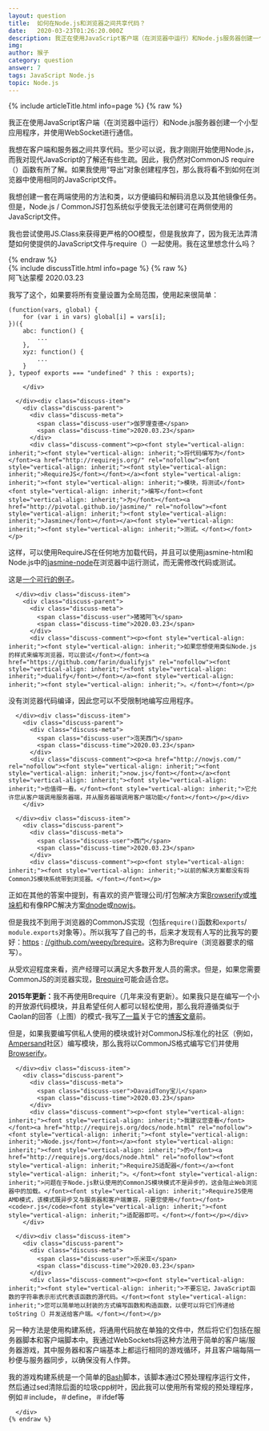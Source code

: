 ```yaml
---
layout: question
title:  如何在Node.js和浏览器之间共享代码？
date:   2020-03-23T01:26:20.000Z
description: 我正在使用JavaScript客户端（在浏览器中运行）和Node.js服务器创建一个小型应用程序，并使用WebSocket进行通信。我想在客户端和服务...
img: 
author: 猴子
category: question
answer: 7
tags: JavaScript Node.js
topic: Node.js
---
```

<div class="article-root">
  <div class="article">
    {% include articleTitle.html info=page %}
    {% raw %}
    <div class="article-content"><p><font style="vertical-align: inherit;"><font style="vertical-align: inherit;">我正在使用JavaScript客户端（在浏览器中运行）和Node.js服务器创建一个小型应用程序，并使用WebSocket进行通信。</font></font></p>

<p><font style="vertical-align: inherit;"><font style="vertical-align: inherit;">我想在客户端和服务器之间共享代码。</font><font style="vertical-align: inherit;">至少可以说，我才刚刚开始使用Node.js，而我对现代JavaScript的了解还有些生疏。</font><font style="vertical-align: inherit;">因此，我仍然对CommonJS require（）函数有所了解。</font><font style="vertical-align: inherit;">如果我使用“导出”对象创建程序包，那么我将看不到如何在浏览器中使用相同的JavaScript文件。</font></font></p>

<p><font style="vertical-align: inherit;"><font style="vertical-align: inherit;">我想创建一套在两端使用的方法和类，以方便编码和解码消息以及其他镜像任务。</font><font style="vertical-align: inherit;">但是，Node.js / CommonJS打包系统似乎使我无法创建可在两侧使用的JavaScript文件。</font></font></p>

<p><font style="vertical-align: inherit;"><font style="vertical-align: inherit;">我也尝试使用JS.Class来获得更严格的OO模型，但是我放弃了，因为我无法弄清楚如何使提供的JavaScript文件与require（）一起使用。</font><font style="vertical-align: inherit;">我在这里想念什么吗？</font></font></p></div>
    {% endraw %}
  </div>

  <div class="discuss-wrapper">
    {% include discussTitle.html info=page %}
    {% raw %}
    <div class="discuss-item">
        <div class="discuss-parent">
          <div class="discuss-meta">
            <span class="discuss-user">阿飞达蒙樱</span>
            <span class="discuss-time">2020.03.23</span>
          </div>
          <div class="discuss-comment"><p><font style="vertical-align: inherit;"><font style="vertical-align: inherit;">我写了这个，如果要将所有变量设置为全局范围，使用起来很简单：</font></font></p>

<pre><code>(function(vars, global) {<font></font>
    for (var i in vars) global[i] = vars[i];<font></font>
})({<font></font>
    abc: function() {<font></font>
        ...<font></font>
    },<font></font>
    xyz: function() {<font></font>
        ...<font></font>
    }<font></font>
}, typeof exports === "undefined" ? this : exports);<font></font>
</code></pre></div>
        </div>
        
      </div><div class="discuss-item">
        <div class="discuss-parent">
          <div class="discuss-meta">
            <span class="discuss-user">伽罗理查德</span>
            <span class="discuss-time">2020.03.23</span>
          </div>
          <div class="discuss-comment"><p><font style="vertical-align: inherit;"><font style="vertical-align: inherit;">将代码编写为</font></font><a href="http://requirejs.org/" rel="nofollow"><font style="vertical-align: inherit;"><font style="vertical-align: inherit;">RequireJS</font></font></a><font style="vertical-align: inherit;"><font style="vertical-align: inherit;">模块，将测试</font><font style="vertical-align: inherit;">编写</font><font style="vertical-align: inherit;">为</font></font><a href="http://pivotal.github.io/jasmine/" rel="nofollow"><font style="vertical-align: inherit;"><font style="vertical-align: inherit;">Jasmine</font></font></a><font style="vertical-align: inherit;"><font style="vertical-align: inherit;">测试。</font></font></p>

<p><font style="vertical-align: inherit;"><font style="vertical-align: inherit;">这样，可以使用RequireJS在任何地方加载代码，并且可以使用jasmine-html和</font><font style="vertical-align: inherit;">Node.js中的</font></font><a href="https://github.com/mhevery/jasmine-node" rel="nofollow"><font style="vertical-align: inherit;"><font style="vertical-align: inherit;">jasmine-node</font></font></a><font style="vertical-align: inherit;"><font style="vertical-align: inherit;">在</font><font style="vertical-align: inherit;">浏览器中运行测试</font><font style="vertical-align: inherit;">，而无需修改代码或测试。</font></font></p>

<p><font style="vertical-align: inherit;"><font style="vertical-align: inherit;">这是</font></font><a href="https://github.com/blacksonic/minesweeper" rel="nofollow"><font style="vertical-align: inherit;"><font style="vertical-align: inherit;">一个可行的例子</font></font></a><font style="vertical-align: inherit;"><font style="vertical-align: inherit;">。</font></font></p></div>
        </div>
        
      </div><div class="discuss-item">
        <div class="discuss-parent">
          <div class="discuss-meta">
            <span class="discuss-user">猪猪阿飞</span>
            <span class="discuss-time">2020.03.23</span>
          </div>
          <div class="discuss-comment"><p><font style="vertical-align: inherit;"><font style="vertical-align: inherit;">如果您想使用类似Node.js的样式来编写浏览器，可以尝试</font></font><a href="https://github.com/farin/dualifyjs" rel="nofollow"><font style="vertical-align: inherit;"><font style="vertical-align: inherit;">dualify</font></font></a><font style="vertical-align: inherit;"><font style="vertical-align: inherit;">。</font></font></p>

<p><font style="vertical-align: inherit;"><font style="vertical-align: inherit;">没有浏览器代码编译，因此您可以不受限制地编写应用程序。</font></font></p></div>
        </div>
        
      </div><div class="discuss-item">
        <div class="discuss-parent">
          <div class="discuss-meta">
            <span class="discuss-user">泡芙西门</span>
            <span class="discuss-time">2020.03.23</span>
          </div>
          <div class="discuss-comment"><p><a href="http://nowjs.com/" rel="nofollow"><font style="vertical-align: inherit;"><font style="vertical-align: inherit;">now.js</font></font></a><font style="vertical-align: inherit;"><font style="vertical-align: inherit;">也值得一看。</font><font style="vertical-align: inherit;">它允许您从客户端调用服务器端，并从服务器端调用客户端功能</font></font></p></div>
        </div>
        
      </div><div class="discuss-item">
        <div class="discuss-parent">
          <div class="discuss-meta">
            <span class="discuss-user">西门</span>
            <span class="discuss-time">2020.03.23</span>
          </div>
          <div class="discuss-comment"><p><font style="vertical-align: inherit;"><font style="vertical-align: inherit;">以前的解决方案都没有将CommonJS模块系统带到浏览器。</font></font></p>

<p><font style="vertical-align: inherit;"><font style="vertical-align: inherit;">正如在其他的答案中提到，有喜欢的资产管理公司/打包解决方案</font></font><a href="https://github.com/substack/node-browserify" rel="nofollow"><font style="vertical-align: inherit;"><font style="vertical-align: inherit;">Browserify</font></font></a><font style="vertical-align: inherit;"><font style="vertical-align: inherit;">或</font></font><a href="http://epeli.github.com/piler/" rel="nofollow"><font style="vertical-align: inherit;"><font style="vertical-align: inherit;">堆垛机</font></font></a><font style="vertical-align: inherit;"><font style="vertical-align: inherit;">和有像RPC解决方案</font></font><a href="https://github.com/substack/dnode" rel="nofollow"><font style="vertical-align: inherit;"><font style="vertical-align: inherit;">dnode</font></font></a><font style="vertical-align: inherit;"><font style="vertical-align: inherit;">或</font></font><a href="http://nowjs.com/" rel="nofollow"><font style="vertical-align: inherit;"><font style="vertical-align: inherit;">nowjs</font></font></a><font style="vertical-align: inherit;"><font style="vertical-align: inherit;">。</font></font></p>

<p><font style="vertical-align: inherit;"><font style="vertical-align: inherit;">但是我找不到用于浏览器的CommonJS实现（包括</font></font><code>require()</code><font style="vertical-align: inherit;"><font style="vertical-align: inherit;">函数和</font></font><code>exports</code><font style="vertical-align: inherit;"><font style="vertical-align: inherit;">/ </font></font><code>module.exports</code><font style="vertical-align: inherit;"><font style="vertical-align: inherit;">对象等）。</font><font style="vertical-align: inherit;">所以我写了自己的书，后来才发现有人写的比我写的要好：</font></font><a href="https://github.com/weepy/brequire" rel="nofollow"><font style="vertical-align: inherit;"><font style="vertical-align: inherit;">https</font></font></a><font style="vertical-align: inherit;"><font style="vertical-align: inherit;"> : </font><a href="https://github.com/weepy/brequire" rel="nofollow"><font style="vertical-align: inherit;">//github.com/weepy/brequire</font></a><font style="vertical-align: inherit;">。</font><font style="vertical-align: inherit;">这称为Brequire（浏览器要求的缩写）。</font></font></p>

<p><font style="vertical-align: inherit;"><font style="vertical-align: inherit;">从受欢迎程度来看，资产经理可以满足大多数开发人员的需求。</font><font style="vertical-align: inherit;">但是，如果您需要CommonJS的浏览器实现，</font></font><a href="https://github.com/weepy/brequire" rel="nofollow"><font style="vertical-align: inherit;"><font style="vertical-align: inherit;">Brequire</font></font></a><font style="vertical-align: inherit;"><font style="vertical-align: inherit;">可能会适合您。</font></font></p>

<p><strong><font style="vertical-align: inherit;"><font style="vertical-align: inherit;">2015年更新：</font></font></strong><font style="vertical-align: inherit;"><font style="vertical-align: inherit;">我不再使用Brequire（几年来没有更新）。</font><font style="vertical-align: inherit;">如果我只是在编写一个小的开放源代码模块，并且希望任何人都可以轻松使用，那么我将遵循类似于Caolan的回答（上图）的模式-我写</font></font><a href="http://csnw.github.io/2013/06/23/this-in-node-modules-and-iifes.html" rel="nofollow"><font style="vertical-align: inherit;"><font style="vertical-align: inherit;">了一篇</font></font></a><font style="vertical-align: inherit;"><font style="vertical-align: inherit;">关于它的</font><a href="http://csnw.github.io/2013/06/23/this-in-node-modules-and-iifes.html" rel="nofollow"><font style="vertical-align: inherit;">博客文章</font></a><font style="vertical-align: inherit;">前。</font></font></p>

<p><font style="vertical-align: inherit;"><font style="vertical-align: inherit;">但是，如果我要编写供私人使用的模块或针对CommonJS标准化的社区（例如，</font></font><a href="http://ampersandjs.com/" rel="nofollow"><font style="vertical-align: inherit;"><font style="vertical-align: inherit;">Ampersand</font></font></a><font style="vertical-align: inherit;"><font style="vertical-align: inherit;">社区）</font><font style="vertical-align: inherit;">编写模块，</font><font style="vertical-align: inherit;">那么我将以CommonJS格式编写它们并使用</font></font><a href="https://github.com/substack/node-browserify" rel="nofollow"><font style="vertical-align: inherit;"><font style="vertical-align: inherit;">Browserify</font></font></a><font style="vertical-align: inherit;"><font style="vertical-align: inherit;">。</font></font></p></div>
        </div>
        
      </div><div class="discuss-item">
        <div class="discuss-parent">
          <div class="discuss-meta">
            <span class="discuss-user">DavaidTony宝儿</span>
            <span class="discuss-time">2020.03.23</span>
          </div>
          <div class="discuss-comment"><p><font style="vertical-align: inherit;"><font style="vertical-align: inherit;">我建议您查看</font></font><a href="http://requirejs.org/docs/node.html" rel="nofollow"><font style="vertical-align: inherit;"><font style="vertical-align: inherit;">Node.js</font></font></a><font style="vertical-align: inherit;"><font style="vertical-align: inherit;">的</font><a href="http://requirejs.org/docs/node.html" rel="nofollow"><font style="vertical-align: inherit;">RequireJS适配器</font></a><font style="vertical-align: inherit;">。</font><font style="vertical-align: inherit;">问题在于Node.js默认使用的CommonJS模块模式不是异步的，这会阻止Web浏览器中的加载。</font><font style="vertical-align: inherit;">RequireJS使用AMD模式，该模式既异步又与服务器和客户端兼容，只要您使用</font></font><code>r.js</code><font style="vertical-align: inherit;"><font style="vertical-align: inherit;">适配器即可。</font></font></p></div>
        </div>
        
      </div><div class="discuss-item">
        <div class="discuss-parent">
          <div class="discuss-meta">
            <span class="discuss-user">乐米亚</span>
            <span class="discuss-time">2020.03.23</span>
          </div>
          <div class="discuss-comment"><p><font style="vertical-align: inherit;"><font style="vertical-align: inherit;">不要忘记，JavaScript函数的字符串表示形式代表该函数的源代码。</font><font style="vertical-align: inherit;">您可以简单地以封装的方式编写函数和构造函数，以便可以将它们传递给toString（）并发送给客户端。</font></font></p>

<p><font style="vertical-align: inherit;"><font style="vertical-align: inherit;">另一种方法是使用构建系统，将通用代码放在单独的文件中，然后将它们包括在服务器脚本和客户端脚本中。</font><font style="vertical-align: inherit;">我通过WebSockets将这种方法用于简单的客户端/服务器游戏，其中服务器和客户端基本上都运行相同的游戏循环，并且客户端每隔一秒便与服务器同步，以确保没有人作弊。</font></font></p>

<p><font style="vertical-align: inherit;"><font style="vertical-align: inherit;">我的游戏构建系统是一个简单的</font></font><a href="http://en.wikipedia.org/wiki/Bash_%28Unix_shell%29" rel="nofollow noreferrer"><font style="vertical-align: inherit;"><font style="vertical-align: inherit;">Bash</font></font></a><font style="vertical-align: inherit;"><font style="vertical-align: inherit;">脚本，该脚本通过C预处理程序运行文件，然后通过sed清除后面的垃圾cpp树叶，因此我可以使用所有常规的预处理程序，例如＃include，＃define，＃ifdef等</font></font></p></div>
        </div>
        
      </div>
    {% endraw %}
  </div>
<div>
